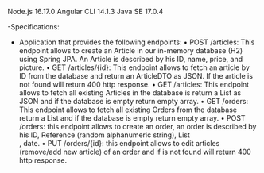 Node.js	16.17.0
Angular CLI		14.1.3
Java SE	17.0.4

-Specifications:

- Application that provides the following endpoints:
  •	POST /articles: This endpoint allows to create an Article in our in-memory database (H2) using Spring JPA.
    An Article is described by his ID, name, price, and picture.
  •	GET /articles/{id}: This endpoint allows to fetch an article by ID from the database and return an ArticleDTO as JSON.
    If the article is not found will return 400 http response.
  •	GET /articles: This endpoint allows to fetch all existing Articles in the database is return a List<ArticleDTO> as JSON and
    if the database is empty return empty array.
  •	GET /orders: This endpoint allows to fetch all existing Orders from the database return a List<OrderDto> and
    if the database is empty return empty array.
  •	POST /orders: this endpoint allows to create an order, an order is described by his ID,
    Reference (random alphanumeric string), List<Article>, date.
  •	PUT /orders/{id}: this endpoint allows to edit articles (remove/add new article) of an order and
    if is not found will return 400 http response.
